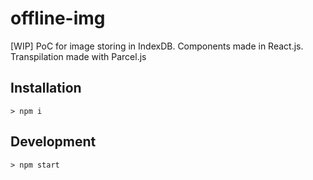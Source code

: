 # offline-img

[WIP] PoC for image storing in IndexDB. Components made in React.js. Transpilation made with Parcel.js

## Installation

```
> npm i
```

## Development

```
> npm start
```

